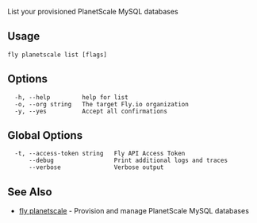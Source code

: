 List your provisioned PlanetScale MySQL databases

## Usage
~~~
fly planetscale list [flags]
~~~

## Options

~~~
  -h, --help         help for list
  -o, --org string   The target Fly.io organization
  -y, --yes          Accept all confirmations
~~~

## Global Options

~~~
  -t, --access-token string   Fly API Access Token
      --debug                 Print additional logs and traces
      --verbose               Verbose output
~~~

## See Also

* [fly planetscale](/docs/flyctl/planetscale/)	 - Provision and manage PlanetScale MySQL databases

